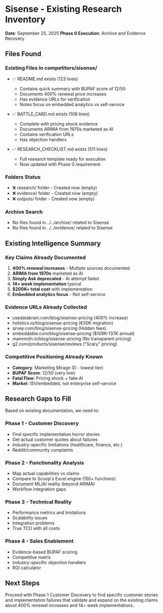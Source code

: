 # Sisense - Existing Research Inventory
**Date**: September 25, 2025
**Phase 0 Execution**: Archive and Evidence Recovery

## Files Found

### Existing Files in competitors/sisense/
- ✅ README.md exists (123 lines)
  - Contains quick summary with BUPAF score of 12/50
  - Documents 400% renewal price increases
  - Has evidence URLs for verification
  - Notes focus on embedded analytics vs self-service

- ✅ BATTLE_CARD.md exists (108 lines)
  - Complete with pricing shock evidence
  - Documents ARIMA from 1970s marketed as AI
  - Contains verification URLs
  - Has objection handlers

- ✅ RESEARCH_CHECKLIST.md exists (511 lines)
  - Full research template ready for execution
  - Now updated with Phase 0 requirement

### Folders Status
- ❌ research/ folder - Created now (empty)
- ❌ evidence/ folder - Created now (empty)
- ❌ outputs/ folder - Created now (empty)

### Archive Search
- No files found in ../../archive/ related to Sisense
- No files found in ../../evidence/ related to Sisense

## Existing Intelligence Summary

### Key Claims Already Documented
1. **400% renewal increases** - Multiple sources documented
2. **ARIMA from 1970s** marketed as AI
3. **Simply Ask deprecated** - AI attempt failed
4. **14+ week implementation** typical
5. **$200K+ total cost** with implementation
6. **Embedded analytics focus** - Not self-service

### Evidence URLs Already Collected
- usedatabrain.com/blog/sisense-pricing (400% increase)
- holistics.io/blog/sisense-pricing (€50K migration)
- qrvey.com/blog/sisense-pricing (Hidden fees)
- embeddable.com/blog/sisense-pricing ($109K-137K annual)
- mammoth.io/blog/sisense-pricing (No transparent pricing)
- g2.com/products/sisense/reviews ("Scary" pricing)

### Competitive Positioning Already Known
- **Category**: Marketing Mirage (D - lowest tier)
- **BUPAF Score**: 12/50 (very low)
- **Fatal Flaw**: Pricing shock + fake AI
- **Market**: ISV/embedded, not enterprise self-service

## Research Gaps to Fill

Based on existing documentation, we need to:

### Phase 1 - Customer Discovery
- Find specific implementation horror stories
- Get actual customer quotes about failures
- Industry-specific limitations (healthcare, finance, etc.)
- Reddit/community complaints

### Phase 2 - Functionality Analysis
- Map actual capabilities vs claims
- Compare to Scoop's Excel engine (150+ functions)
- Document ML/AI reality (beyond ARIMA)
- Workflow integration gaps

### Phase 3 - Technical Reality
- Performance metrics and limitations
- Scalability issues
- Integration problems
- True TCO with all costs

### Phase 4 - Sales Enablement
- Evidence-based BUPAF scoring
- Competitive matrix
- Industry-specific objection handlers
- ROI calculator

## Next Steps
Proceed with Phase 1 Customer Discovery to find specific customer stories and implementation failures that validate and expand on the existing claims about 400% renewal increases and 14+ week implementations.